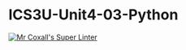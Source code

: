 # ICS3U-Unit4-03-Python

[![Mr Coxall's Super Linter](https://github.com/Kyanh-Pham/ICS3U-Unit4-03-Python/workflows/Mr%20Coxall's%20Super%20Linter/badge.svg)](https://github.com/Kyanh-Pham/ICS3U-Unit4-03-Python/actions/)
